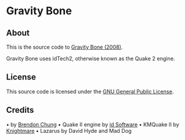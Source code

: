 # Gravity Bone

## About
This is the source code to [Gravity Bone (2008)](http://blendogames.com/older.htm#gravitybone).

Gravity Bone uses idTech2, otherwise known as the Quake 2 engine.

## License
This source code is licensed under the [GNU General Public License](https://github.com/blendogames/gravitybone/blob/master/LICENSE).

## Credits
• by [Brendon Chung](http://blendogames.com)
• Quake II engine by [id Software](https://www.idsoftware.com)
• KMQuake II by [Knightmare](http://www.markshan.com/knightmare)
• Lazarus by David Hyde and Mad Dog
